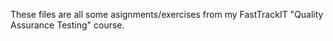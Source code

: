 These files are all some asignments/exercises from my FastTrackIT "Quality Assurance Testing" course.

